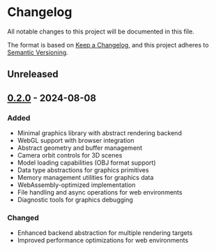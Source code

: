 # Changelog

All notable changes to this project will be documented in this file.

The format is based on [Keep a Changelog](https://keepachangelog.com/en/1.0.0/),
and this project adheres to [Semantic Versioning](https://semver.org/spec/v2.0.0.html).

## Unreleased

## [0.2.0] - 2024-08-08

### Added
- Minimal graphics library with abstract rendering backend
- WebGL support with browser integration
- Abstract geometry and buffer management
- Camera orbit controls for 3D scenes
- Model loading capabilities (OBJ format support)
- Data type abstractions for graphics primitives
- Memory management utilities for graphics data
- WebAssembly-optimized implementation
- File handling and async operations for web environments
- Diagnostic tools for graphics debugging

### Changed
- Enhanced backend abstraction for multiple rendering targets
- Improved performance optimizations for web environments

[0.2.0]: https://github.com/Wandalen/cgtools/releases/tag/mingl-v0.2.0